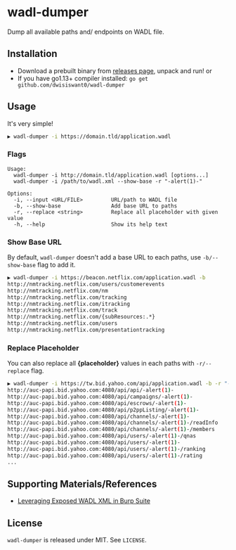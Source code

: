 # wadl-dumper

Dump all available paths and/ endpoints on WADL file.

## Installation

- Download a prebuilt binary from [releases page](https://github.com/dwisiswant0/wadl-dumper/releases/latest), unpack and run! or
- If you have go1.13+ compiler installed: `go get github.com/dwisiswant0/wadl-dumper`

## Usage

It's very simple!

```bash
▶ wadl-dumper -i https://domain.tld/application.wadl
```

### Flags

```
Usage:
  wadl-dumper -i http://domain.tld/application.wadl [options...]
  wadl-dumper -i /path/to/wadl.xml --show-base -r "-alert(1)-"

Options:
  -i, --input <URL/FILE>         URL/path to WADL file
  -b, --show-base                Add base URL to paths
  -r, --replace <string>         Replace all placeholder with given value
  -h, --help                     Show its help text
```

### Show Base URL

By default, `wadl-dumper` doesn't add a base URL to each paths, use  `-b/--show-base` flag to add it.

```bash
▶ wadl-dumper -i https://beacon.netflix.com/application.wadl -b
http://nmtracking.netflix.com/users/customerevents
http://nmtracking.netflix.com/nm
http://nmtracking.netflix.com/tracking
http://nmtracking.netflix.com/itracking
http://nmtracking.netflix.com/track
http://nmtracking.netflix.com/{subResources:.*}
http://nmtracking.netflix.com/users
http://nmtracking.netflix.com/presentationtracking
```

### Replace Placeholder

You can also replace all **{placeholder}** values in each paths with `-r/--replace` flag.

```bash
▶ wadl-dumper -i https://tw.bid.yahoo.com/api/application.wadl -b -r "-alert(1)-"
http://auc-papi.bid.yahoo.com:4080/api/api/-alert(1)-
http://auc-papi.bid.yahoo.com:4080/api/campaigns/-alert(1)-
http://auc-papi.bid.yahoo.com:4080/api/escrows/-alert(1)-
http://auc-papi.bid.yahoo.com:4080/api/p2ppListing/-alert(1)-
http://auc-papi.bid.yahoo.com:4080/api/channels/-alert(1)-
http://auc-papi.bid.yahoo.com:4080/api/channels/-alert(1)-/readInfo
http://auc-papi.bid.yahoo.com:4080/api/channels/-alert(1)-/members
http://auc-papi.bid.yahoo.com:4080/api/users/-alert(1)-/qnas
http://auc-papi.bid.yahoo.com:4080/api/users/-alert(1)-
http://auc-papi.bid.yahoo.com:4080/api/users/-alert(1)-/ranking
http://auc-papi.bid.yahoo.com:4080/api/users/-alert(1)-/rating
...
```

## Supporting Materials/References

- [Leveraging Exposed WADL XML in Burp Suite](https://www.nopsec.com/leveraging-exposed-wadl-xml-in-burp-suite/)

## License

`wadl-dumper` is released under MIT. See `LICENSE`.